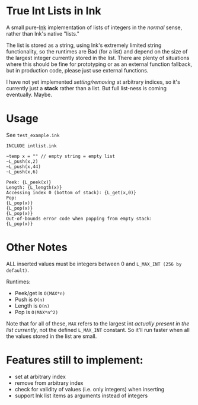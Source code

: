 # True Int Lists in Ink

A small pure-[Ink](https://www.inklestudios.com/ink/) implementation of lists of integers in the *normal* sense, rather than Ink's native "lists."

The list is stored as a string, using Ink's extremely limited string functionality, so the runtimes are Bad (for a list) and depend on the size of the largest integer currently stored in the list.  There are plenty of situations where this should be fine for prototyping or as an external function fallback, but in production code, please just use external functions.

I have not yet implemented *setting/removing* at arbitrary indices, so it's currently just a **stack** rather than a list.  But full list-ness is coming eventually.  Maybe.

# Usage
See `test_example.ink`
```
INCLUDE intlist.ink

~temp x = "" // empty string = empty list
~L_push(x,2)
~L_push(x,44)
~L_push(x,6)

Peek: {L_peek(x)}
Length: {L_length(x)}
Accessing index 0 (bottom of stack): {L_get(x,0)}
Pop:
{L_pop(x)}
{L_pop(x)}
{L_pop(x)}
Out-of-bounds error code when popping from empty stack:
{L_pop(x)}

```

# Other Notes
ALL inserted values must be integers between 0 and `L_MAX_INT (256 by default)`.

Runtimes:
- Peek/get is `O(MAX*n)`
- Push is `O(n)`
- Length is `O(n)`
- Pop is `O(MAX*n^2)`

Note that for all of these, `MAX` refers to the largest int *actually present in the list currently*, not the defined `L_MAX_INT` constant.  So it'll run faster when all the values stored in the list are small.

# Features still to implement:
 - set at arbitrary index
 - remove from arbitrary index
 - check for validity of values (i.e. only integers) when inserting
 - support Ink list items as arguments instead of integers
